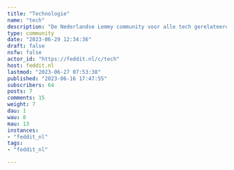 ```yaml
---
title: "Technologie" 
name: "tech"
description: "De Nederlandse Lemmy community voor alle tech gerelateerde onderwerpen. "
type: community
date: "2023-06-29 12:34:36"
draft: false
nsfw: false
actor_id: "https://feddit.nl/c/tech"
host: feddit.nl
lastmod: "2023-06-27 07:53:38"
published: "2023-06-16 17:47:55"
subscribers: 64
posts: 7
comments: 15
weight: 7
dau: 1
wau: 8
mau: 13
instances:
- "feddit_nl"
tags: 
- "feddit_nl"

---
```

